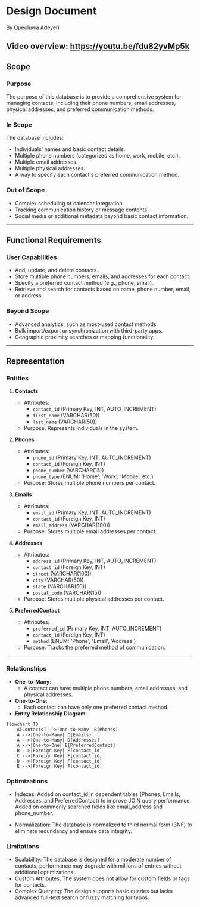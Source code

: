# Design Document

By Opeoluwa Adeyeri

Video overview: https://youtu.be/fdu82yvMp5k
---

## Scope

### Purpose
The purpose of this database is to provide a comprehensive system for managing contacts, including their phone numbers, email addresses, physical addresses, and preferred communication methods.

### In Scope
The database includes:
- Individuals' names and basic contact details.
- Multiple phone numbers (categorized as home, work, mobile, etc.).
- Multiple email addresses.
- Multiple physical addresses.
- A way to specify each contact's preferred communication method.

### Out of Scope
- Complex scheduling or calendar integration.
- Tracking communication history or message contents.
- Social media or additional metadata beyond basic contact information.

---

## Functional Requirements

### User Capabilities
- Add, update, and delete contacts.
- Store multiple phone numbers, emails, and addresses for each contact.
- Specify a preferred contact method (e.g., phone, email).
- Retrieve and search for contacts based on name, phone number, email, or address.

### Beyond Scope
- Advanced analytics, such as most-used contact methods.
- Bulk import/export or synchronization with third-party apps.
- Geographic proximity searches or mapping functionality.

---

## Representation

### Entities

1. **Contacts**
   - Attributes:
     - `contact_id` (Primary Key, INT, AUTO_INCREMENT)
     - `first_name` (VARCHAR(50))
     - `last_name` (VARCHAR(50))
   - Purpose: Represents individuals in the system.

2. **Phones**
   - Attributes:
     - `phone_id` (Primary Key, INT, AUTO_INCREMENT)
     - `contact_id` (Foreign Key, INT)
     - `phone_number` (VARCHAR(15))
     - `phone_type` (ENUM: 'Home', 'Work', 'Mobile', etc.)
   - Purpose: Stores multiple phone numbers per contact.

3. **Emails**
   - Attributes:
     - `email_id` (Primary Key, INT, AUTO_INCREMENT)
     - `contact_id` (Foreign Key, INT)
     - `email_address` (VARCHAR(100))
   - Purpose: Stores multiple email addresses per contact.

4. **Addresses**
   - Attributes:
     - `address_id` (Primary Key, INT, AUTO_INCREMENT)
     - `contact_id` (Foreign Key, INT)
     - `street` (VARCHAR(100))
     - `city` (VARCHAR(50))
     - `state` (VARCHAR(50))
     - `postal_code` (VARCHAR(15))
   - Purpose: Stores multiple physical addresses per contact.

5. **PreferredContact**
   - Attributes:
     - `preferred_id` (Primary Key, INT, AUTO_INCREMENT)
     - `contact_id` (Foreign Key, INT)
     - `method` (ENUM: 'Phone', 'Email', 'Address')
   - Purpose: Tracks the preferred method of communication.

---

### Relationships

- **One-to-Many**:
  - A contact can have multiple phone numbers, email addresses, and physical addresses.
- **One-to-One**:
  - Each contact can have only one preferred contact method.
- **Entity Relationship Diagram**:

```mermaid
flowchart TD
    A[Contacts] -->|One-to-Many| B(Phones)
    A -->|One-to-Many| C{Emails}
    A -->|One-to-Many| D[Addresses]
    A -->|One-to-One| E[PreferredContact]
    B -->|Foreign Key| F[contact_id]
    C -->|Foreign Key| F[contact_id]
    D -->|Foreign Key| F[contact_id]
    E -->|Foreign Key| F[contact_id]
```

### Optimizations

* Indexes:
    Added on contact_id in dependent tables (Phones, Emails, Addresses, and PreferredContact) to improve JOIN query performance.
    Added on commonly searched fields like email_address and phone_number.

* Normalization:
    The database is normalized to third normal form (3NF) to eliminate redundancy and ensure data integrity.

### Limitations

* Scalability:
    The database is designed for a moderate number of contacts; performance may degrade with millions of entries without additional optimizations.
* Custom Attributes:
    The system does not allow for custom fields or tags for contacts.
* Complex Querying:
    The design supports basic queries but lacks advanced full-text search or fuzzy matching for typos.